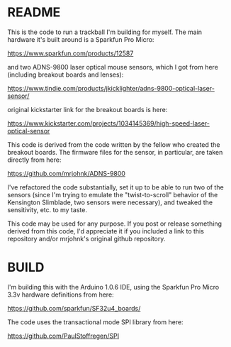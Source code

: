 # README #

This is the code to run a trackball I'm building for myself.  The main hardware it's built around is a Sparkfun Pro Micro:

https://www.sparkfun.com/products/12587

and two ADNS-9800 laser optical mouse sensors, which I got from here (including breakout boards and lenses):

https://www.tindie.com/products/jkicklighter/adns-9800-optical-laser-sensor/

original kickstarter link for the breakout boards is here:

https://www.kickstarter.com/projects/1034145369/high-speed-laser-optical-sensor

This code is derived from the code written by the fellow who created the breakout boards.  The firmware files for the sensor, in particular, are taken directly from here:

https://github.com/mrjohnk/ADNS-9800

I've refactored the code substantially, set it up to be able to run two of the sensors (since I'm trying to emulate the "twist-to-scroll" behavior of the Kensington Slimblade, two sensors were necessary), and tweaked the sensitivity, etc. to my taste.

This code may be used for any purpose.  If you post or release something derived from this code, I'd appreciate it if you included a link to this repository and/or mrjohnk's original github repository.

# BUILD #

I'm building this with the Arduino 1.0.6 IDE, using the Sparkfun Pro Micro 3.3v hardware definitions from here:

https://github.com/sparkfun/SF32u4_boards/

The code uses the transactional mode SPI library from here:

https://github.com/PaulStoffregen/SPI

